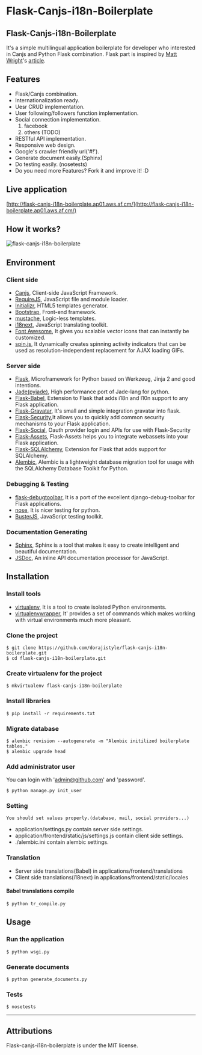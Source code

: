 # Flask-Canjs-i18n-Boilerplate

## Flask-Canjs-i18n-Boilerplate

It's a simple multilingual application boilerplate for developer who interested in Canjs and Python Flask combination.
Flask part is inspired by [Matt Wright](https://github.com/mattupstate)'s [article](http://mattupstate.com/python/2013/06/26/how-i-structure-my-flask-applications.html).


## Features
* Flask/Canjs combination.
* Internationalization ready.
* Uesr CRUD implementation.
* User following/followers function implementation.
* Social connection implementation.
    1. facebook
    2. others (TODO)
* RESTful API implementation.
* Responsive web design.
* Google's crawler friendly url('#!').
* Generate document easily.(Sphinx)
* Do testing easily. (nosetests)
* Do you need more Features? Fork it and improve it! :D


## Live application
[http://flask-canjs-i18n-boilerplate.ap01.aws.af.cm/](http://flask-canjs-i18n-boilerplate.ap01.aws.af.cm/)


## How it works?

![flask-canjs-i18n-boilerplate](https://f.cloud.github.com/assets/1202809/914493/b584032c-fe3b-11e2-83c0-05b83e8959ba.png)


## Environment

### Client side
* [Canjs](http://canjs.com/), Client-side JavaScript Framework.
* [RequireJS](http://requirejs.org/), JavaScript file and module loader.
* [Initializr](http://www.initializr.com/), HTML5 templates generator.
* [Bootstrap](http://twitter.github.io/bootstrap/), Front-end framework.
* [mustache](http://mustache.github.io/), Logic-less templates.
* [i18next](http://i18next.com/), JavaScript translating toolkit.
* [Font Awesome](http://fortawesome.github.io/), It gives you scalable vector icons that can instantly be customized.
* [spin.js](http://fgnass.github.io/spin.js/), It dynamically creates spinning activity indicators that can be used as resolution-independent replacement for AJAX loading GIFs.

### Server side
* [Flask](http://flask.pocoo.org/), Microframework for Python based on Werkzeug, Jinja 2 and good intentions.
* [Jade(pyjade)](https://github.com/SyrusAkbary/pyjade), High performance port of Jade-lang for python.
* [Flask-Babel](http://pythonhosted.org/Flask-Babel/), Extension to Flask that adds i18n and l10n support to any Flask application.
* [Flask-Gravatar](https://pypi.python.org/pypi/Flask-Gravatar), It's small and simple integration gravatar into flask.
* [Flask-Security](http://pythonhosted.org/Flask-Security/),It allows you to quickly add common security mechanisms to your Flask application.
* [Flask-Social](http://pythonhosted.org/Flask-Social/), Oauth provider login and APIs for use with Flask-Security
* [Flask-Assets](http://elsdoerfer.name/docs/flask-assets/), Flask-Assets helps you to integrate webassets into your Flask application.
* [Flask-SQLAlchemy](http://pythonhosted.org/Flask-SQLAlchemy/), Extension for Flask that adds support for SQLAlchemy.
* [Alembic](http://alembic.readthedocs.org/en/latest/), Alembic is a lightweight database migration tool for usage with the SQLAlchemy Database Toolkit for Python.

### Debugging & Testing
* [flask-debugtoolbar](http://flask-debugtoolbar.readthedocs.org/en/latest/), It is a port of the excellent django-debug-toolbar for Flask applications.
* [nose](https://nose.readthedocs.org/en/latest/index.html), It is nicer testing for python.
* [BusterJS](http://docs.busterjs.org/en/latest/#), JavaScript testing toolkit.

### Documentation Generating
* [Sphinx](http://sphinx-doc.org/), Sphinx is a tool that makes it easy to create intelligent and beautiful documentation.
* [JSDoc](https://github.com/jsdoc3/jsdoc), An inline API documentation processor for JavaScript.


## Installation

### Install tools
* [virtualenv](https://python-guide.readthedocs.org/en/latest/dev/virtualenvs/#virtualenv), It is a tool to create isolated Python environments.
* [virtualenvwrapper](https://python-guide.readthedocs.org/en/latest/dev/virtualenvs/#virtualenvwrapper), It' provides a set of commands which makes working with virtual environments much more pleasant.

### Clone the project
    $ git clone https://github.com/dorajistyle/flask-canjs-i18n-boilerplate.git
    $ cd flask-canjs-i18n-boilerplate.git

### Create virtualenv for the project
    $ mkvirtualenv flask-canjs-i18n-boilerplate

### Install libraries
    $ pip install -r requirements.txt

### Migrate database
    $ alembic revision --autogenerate -m "Alembic initilized boilerplate tables."
    $ alembic upgrade head

### Add administrator user
You can login with 'admin@github.com' and 'password'.

    $ python manage.py init_user

### Setting

    You should set values properly.(database, mail, social providers...)

* application/settings.py contain server side settings.
* application/frontend/static/js/settings.js contain client side settings.
* ./alembic.ini contain alembic settings.

### Translation
* Server side translations(Babel) in applications/frontend/translations
* Client side translations(i18next) in applications/frontend/static/locales

#### Babel translations compile
    $ python tr_compile.py


## Usage

### Run the application
    $ python wsgi.py

### Generate documents
    $ python generate_documents.py

### Tests
    $ nosetests



________________________

## Attributions

Flask-canjs-i18n-boilerplate is under the MIT license.